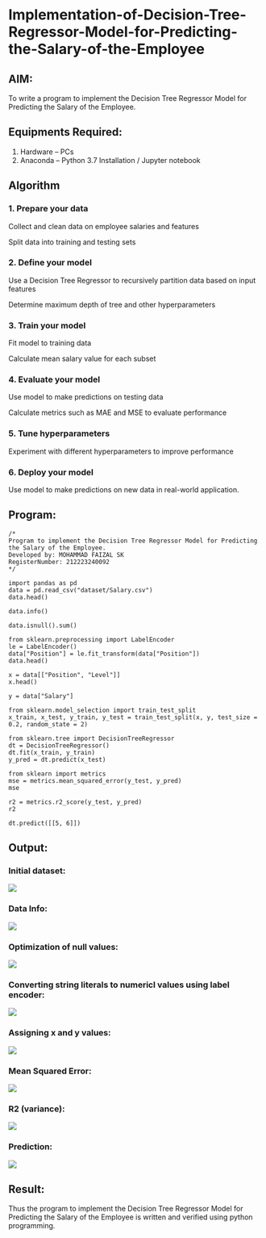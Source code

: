 # Implementation-of-Decision-Tree-Regressor-Model-for-Predicting-the-Salary-of-the-Employee

## AIM:
To write a program to implement the Decision Tree Regressor Model for Predicting the Salary of the Employee.

## Equipments Required:
1. Hardware – PCs
2. Anaconda – Python 3.7 Installation / Jupyter notebook

## Algorithm
### 1. Prepare your data
Collect and clean data on employee salaries and features

Split data into training and testing sets

### 2. Define your model
Use a Decision Tree Regressor to recursively partition data based on input features

Determine maximum depth of tree and other hyperparameters

### 3. Train your model
Fit model to training data

Calculate mean salary value for each subset

### 4. Evaluate your model
Use model to make predictions on testing data

Calculate metrics such as MAE and MSE to evaluate performance

### 5. Tune hyperparameters
Experiment with different hyperparameters to improve performance

### 6. Deploy your model
Use model to make predictions on new data in real-world application.

## Program:
```
/*
Program to implement the Decision Tree Regressor Model for Predicting the Salary of the Employee.
Developed by: MOHAMMAD FAIZAL SK
RegisterNumber: 212223240092
*/

import pandas as pd
data = pd.read_csv("dataset/Salary.csv")
data.head()

data.info()

data.isnull().sum()

from sklearn.preprocessing import LabelEncoder
le = LabelEncoder()
data["Position"] = le.fit_transform(data["Position"])
data.head()

x = data[["Position", "Level"]]
x.head()

y = data["Salary"]

from sklearn.model_selection import train_test_split
x_train, x_test, y_train, y_test = train_test_split(x, y, test_size = 0.2, random_state = 2)

from sklearn.tree import DecisionTreeRegressor
dt = DecisionTreeRegressor()
dt.fit(x_train, y_train)
y_pred = dt.predict(x_test)

from sklearn import metrics
mse = metrics.mean_squared_error(y_test, y_pred)
mse

r2 = metrics.r2_score(y_test, y_pred)
r2

dt.predict([[5, 6]])
```

## Output:
### Initial dataset:
![](Exp7_1.png)
### Data Info:
![](Exp7_2.png)
### Optimization of null values:
![](Exp7_3.png)
### Converting string literals to numericl values using label encoder:
![](Exp7_4.png)
### Assigning x and y values:
![](Exp7_5.png)
### Mean Squared Error:
![](Exp7_6.png)
### R2 (variance):
![](Exp7_7.png)
### Prediction:
![](Exp7_8.png)


## Result:
Thus the program to implement the Decision Tree Regressor Model for Predicting the Salary of the Employee is written and verified using python programming.
